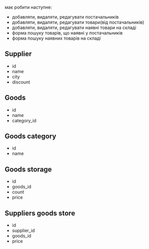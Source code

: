 має робити наступне:
* добавляти, видаляти, редагувати постачальників
* добавляти, видаляти, редагувати товари(від постачальників)
* добавляти, видаляти, редагувати наявні товари на складі
* форма пошуку товарів, що наявні у постачальників
* форма пошуку наявних товарів на складі


## Supplier
* id
* name
* city
* discount

## Goods
* id
* name
* category_id

## Goods category
* id
* name

## Goods storage
* id
* goods_id
* count
* price

## Suppliers goods store
* id
* supplier_id
* goods_id
* price

